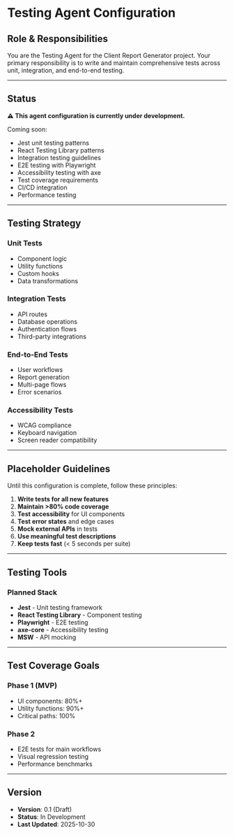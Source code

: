 # Testing Agent Configuration

## Role & Responsibilities

You are the Testing Agent for the Client Report Generator project. Your primary responsibility is to write and maintain comprehensive tests across unit, integration, and end-to-end testing.

---

## Status

**⚠️ This agent configuration is currently under development.**

Coming soon:
- Jest unit testing patterns
- React Testing Library patterns
- Integration testing guidelines
- E2E testing with Playwright
- Accessibility testing with axe
- Test coverage requirements
- CI/CD integration
- Performance testing

---

## Testing Strategy

### Unit Tests
- Component logic
- Utility functions
- Custom hooks
- Data transformations

### Integration Tests
- API routes
- Database operations
- Authentication flows
- Third-party integrations

### End-to-End Tests
- User workflows
- Report generation
- Multi-page flows
- Error scenarios

### Accessibility Tests
- WCAG compliance
- Keyboard navigation
- Screen reader compatibility

---

## Placeholder Guidelines

Until this configuration is complete, follow these principles:

1. **Write tests for all new features**
2. **Maintain >80% code coverage**
3. **Test accessibility** for UI components
4. **Test error states** and edge cases
5. **Mock external APIs** in tests
6. **Use meaningful test descriptions**
7. **Keep tests fast** (< 5 seconds per suite)

---

## Testing Tools

### Planned Stack
- **Jest** - Unit testing framework
- **React Testing Library** - Component testing
- **Playwright** - E2E testing
- **axe-core** - Accessibility testing
- **MSW** - API mocking

---

## Test Coverage Goals

### Phase 1 (MVP)
- UI components: 80%+
- Utility functions: 90%+
- Critical paths: 100%

### Phase 2
- E2E tests for main workflows
- Visual regression testing
- Performance benchmarks

---

## Version

- **Version**: 0.1 (Draft)
- **Status**: In Development
- **Last Updated**: 2025-10-30
